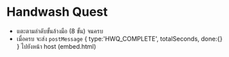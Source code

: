 # Handwash Quest
- แตะตามลำดับขั้นล้างมือ (8 ขั้น) จนครบ
- เมื่อครบ จะส่ง `postMessage` { type:'HWQ_COMPLETE', totalSeconds, done:{} } ไปยังหน้า host (embed.html)
